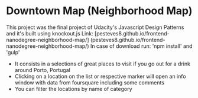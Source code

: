 # Downtown Map (Neighborhood Map)

This project was the final project of Udacity's Javascript Design Patterns and it's built using knockout.js
Link: [pesteves8.github.io/frontend-nanodegree-neighborhood-map/] (pesteves8.github.io/frontend-nanodegree-neighborhood-map/)
In case of download run: 'npm install' and 'gulp'

- It consists in a selections of great places to visit if you go out for a drink around Porto, Portugal
- Clicking on a location on the list or respective marker will open an info window with data from foursquare including some comments
- You can filter the locations by name of category
